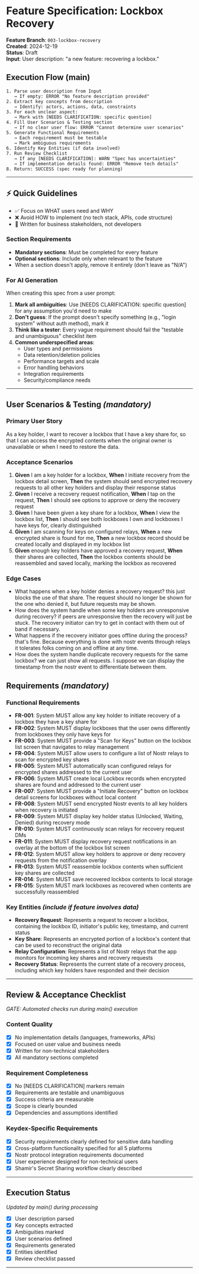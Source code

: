 # Feature Specification: Lockbox Recovery

**Feature Branch**: `003-lockbox-recovery`  
**Created**: 2024-12-19  
**Status**: Draft  
**Input**: User description: "a new feature: recovering a lockbox."

## Execution Flow (main)
```
1. Parse user description from Input
   → If empty: ERROR "No feature description provided"
2. Extract key concepts from description
   → Identify: actors, actions, data, constraints
3. For each unclear aspect:
   → Mark with [NEEDS CLARIFICATION: specific question]
4. Fill User Scenarios & Testing section
   → If no clear user flow: ERROR "Cannot determine user scenarios"
5. Generate Functional Requirements
   → Each requirement must be testable
   → Mark ambiguous requirements
6. Identify Key Entities (if data involved)
7. Run Review Checklist
   → If any [NEEDS CLARIFICATION]: WARN "Spec has uncertainties"
   → If implementation details found: ERROR "Remove tech details"
8. Return: SUCCESS (spec ready for planning)
```

---

## ⚡ Quick Guidelines
- ✅ Focus on WHAT users need and WHY
- ❌ Avoid HOW to implement (no tech stack, APIs, code structure)
- 👥 Written for business stakeholders, not developers

### Section Requirements
- **Mandatory sections**: Must be completed for every feature
- **Optional sections**: Include only when relevant to the feature
- When a section doesn't apply, remove it entirely (don't leave as "N/A")

### For AI Generation
When creating this spec from a user prompt:
1. **Mark all ambiguities**: Use [NEEDS CLARIFICATION: specific question] for any assumption you'd need to make
2. **Don't guess**: If the prompt doesn't specify something (e.g., "login system" without auth method), mark it
3. **Think like a tester**: Every vague requirement should fail the "testable and unambiguous" checklist item
4. **Common underspecified areas**:
   - User types and permissions
   - Data retention/deletion policies  
   - Performance targets and scale
   - Error handling behaviors
   - Integration requirements
   - Security/compliance needs

---

## User Scenarios & Testing *(mandatory)*

### Primary User Story
As a key holder, I want to recover a lockbox that I have a key share for, so that I can access the encrypted contents when the original owner is unavailable or when I need to restore the data.

### Acceptance Scenarios
1. **Given** I am a key holder for a lockbox, **When** I initiate recovery from the lockbox detail screen, **Then** the system should send encrypted recovery requests to all other key holders and display their response status
2. **Given** I receive a recovery request notification, **When** I tap on the request, **Then** I should see options to approve or deny the recovery request
3. **Given** I have been given a key share for a lockbox, **When** I view the lockbox list, **Then** I should see both lockboxes I own and lockboxes I have keys for, clearly distinguished
4. **Given** I am scanning for keys on configured relays, **When** a new encrypted share is found for me, **Then** a new lockbox record should be created locally and displayed in my lockbox list
5. **Given** enough key holders have approved a recovery request, **When** their shares are collected, **Then** the lockbox contents should be reassembled and saved locally, marking the lockbox as recovered

### Edge Cases
- What happens when a key holder denies a recovery request? this just blocks the use of that share. The request should no longer be shown for the one who denied it, but future requests may be shown.
- How does the system handle when some key holders are unresponsive during recovery? if peers are unresponsive then the recovery will just be stuck. The recovery initiator can try to get in contact with them out of band if necessary.
- What happens if the recovery initiator goes offline during the process? that's fine. Because everything is done with nostr events through relays it tolerates folks coming on and offline at any time.
- How does the system handle duplicate recovery requests for the same lockbox? we can just show all requests. I suppose we can display the timestamp from the nostr event to differentiate between them.

## Requirements *(mandatory)*

### Functional Requirements
- **FR-001**: System MUST allow any key holder to initiate recovery of a lockbox they have a key share for
- **FR-002**: System MUST display lockboxes that the user owns differently from lockboxes they only have keys for
- **FR-003**: System MUST provide a "Scan for Keys" button on the lockbox list screen that navigates to relay management
- **FR-004**: System MUST allow users to configure a list of Nostr relays to scan for encrypted key shares
- **FR-005**: System MUST automatically scan configured relays for encrypted shares addressed to the current user
- **FR-006**: System MUST create local Lockbox records when encrypted shares are found and addressed to the current user
- **FR-007**: System MUST provide a "Initiate Recovery" button on lockbox detail screens for lockboxes without local content
- **FR-008**: System MUST send encrypted Nostr events to all key holders when recovery is initiated
- **FR-009**: System MUST display key holder status (Unlocked, Waiting, Denied) during recovery mode
- **FR-010**: System MUST continuously scan relays for recovery request DMs
- **FR-011**: System MUST display recovery request notifications in an overlay at the bottom of the lockbox list screen
- **FR-012**: System MUST allow key holders to approve or deny recovery requests from the notification overlay
- **FR-013**: System MUST reassemble lockbox contents when sufficient key shares are collected
- **FR-014**: System MUST save recovered lockbox contents to local storage
- **FR-015**: System MUST mark lockboxes as recovered when contents are successfully reassembled

### Key Entities *(include if feature involves data)*
- **Recovery Request**: Represents a request to recover a lockbox, containing the lockbox ID, initiator's public key, timestamp, and current status
- **Key Share**: Represents an encrypted portion of a lockbox's content that can be used to reconstruct the original data
- **Relay Configuration**: Represents a list of Nostr relays that the app monitors for incoming key shares and recovery requests
- **Recovery Status**: Represents the current state of a recovery process, including which key holders have responded and their decision

---

## Review & Acceptance Checklist
*GATE: Automated checks run during main() execution*

### Content Quality
- [x] No implementation details (languages, frameworks, APIs)
- [x] Focused on user value and business needs
- [x] Written for non-technical stakeholders
- [x] All mandatory sections completed

### Requirement Completeness
- [x] No [NEEDS CLARIFICATION] markers remain
- [x] Requirements are testable and unambiguous  
- [x] Success criteria are measurable
- [x] Scope is clearly bounded
- [x] Dependencies and assumptions identified

### Keydex-Specific Requirements
- [x] Security requirements clearly defined for sensitive data handling
- [x] Cross-platform functionality specified for all 5 platforms
- [x] Nostr protocol integration requirements documented
- [x] User experience designed for non-technical users
- [x] Shamir's Secret Sharing workflow clearly described

---

## Execution Status
*Updated by main() during processing*

- [x] User description parsed
- [x] Key concepts extracted
- [x] Ambiguities marked
- [x] User scenarios defined
- [x] Requirements generated
- [x] Entities identified
- [x] Review checklist passed

---
